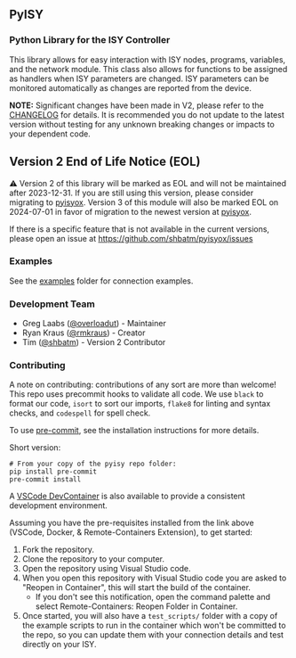 ## PyISY

### Python Library for the ISY Controller

This library allows for easy interaction with ISY nodes, programs, variables, and the network module. This class also allows for functions to be
assigned as handlers when ISY parameters are changed. ISY parameters can be
monitored automatically as changes are reported from the device.

**NOTE:** Significant changes have been made in V2, please refer to the [CHANGELOG](CHANGELOG.md) for details. It is recommended you do not update to the latest version without testing for any unknown breaking changes or impacts to your dependent code.

## Version 2 End of Life Notice (EOL)

:warning: Version 2 of this library will be marked as EOL and will not be maintained after 2023-12-31. If you are still using this version, please consider migrating to  [pyisyox]. Version 3 of this module will also be marked EOL on 2024-07-01 in favor of migration to the newest version at [pyisyox].

If there is a specific feature that is not available in the current versions, please open an issue at https://github.com/shbatm/pyisyox/issues

### Examples

See the [examples](examples/) folder for connection examples.

### Development Team

- Greg Laabs ([@overloadut]) - Maintainer
- Ryan Kraus ([@rmkraus]) - Creator
- Tim ([@shbatm]) - Version 2 Contributor

### Contributing

A note on contributing: contributions of any sort are more than welcome! This repo uses precommit hooks to validate all code. We use `black` to format our code, `isort` to sort our imports, `flake8` for linting and syntax checks, and `codespell` for spell check.

To use [pre-commit](https://pre-commit.com/#installation), see the installation instructions for more details.

Short version:

```shell
# From your copy of the pyisy repo folder:
pip install pre-commit
pre-commit install
```

A [VSCode DevContainer](https://code.visualstudio.com/docs/remote/containers#_getting-started) is also available to provide a consistent development environment.

Assuming you have the pre-requisites installed from the link above (VSCode, Docker, & Remote-Containers Extension), to get started:

1. Fork the repository.
2. Clone the repository to your computer.
3. Open the repository using Visual Studio code.
4. When you open this repository with Visual Studio code you are asked to "Reopen in Container", this will start the build of the container.
   - If you don't see this notification, open the command palette and select Remote-Containers: Reopen Folder in Container.
5. Once started, you will also have a `test_scripts/` folder with a copy of the example scripts to run in the container which won't be committed to the repo, so you can update them with your connection details and test directly on your ISY.

[@overloadut]: https://github.com/overloadut
[@rmkraus]: https://github.com/rmkraus
[@shbatm]: https://github.com/shbatm
[pyisyox]: https://github.com/shbatm/pyisyox
